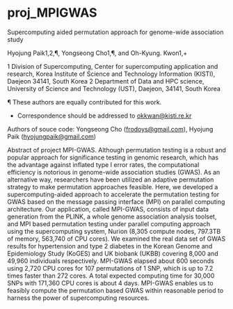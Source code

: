 # proj_MPIGWAS
Supercomputing aided permutation approach for genome-wide association study

Hyojung Paik1,2,¶, Yongseong Cho1,¶, and Oh-Kyung. Kwon1,+

1 Division of Supercomputing, Center for supercomputing application and research, Korea Institute of Science and Technology Information (KISTI), Daejeon 34141, South Korea
2 Department of Data and HPC science, University of Science and Technology (UST), Daejeon, 34141, South Korea

¶ These authors are equally contributed for this work. 
+ Correspondence should be addressed to okkwan@kisti.re.kr

Authors of souce code: Yongseong Cho (frodoys@gmail.com), Hyojung Paik (hyojungpaik@gmail.com)

Abstract of project MPI-GWAS.
Although permutation testing is a robust and popular approach for significance testing in genomic research, which has the advantage against inflated type I error rates, the computational efficiency is notorious in genome-wide association studies (GWAS). As an alternative way, researchers have been utilized an adaptive permutation strategy to make permutation approaches feasible. Here, we developed a supercomputing-aided approach to accelerate the permutation testing for GWAS based on the message passing interface (MPI) on parallel computing architecture. 
Our application, called MPI-GWAS, consists of input data generation from the PLINK, a whole genome association analysis toolset, and MPI based permutation testing under parallel computing approach using the supercomputing system, Nurion (8,305 compute nodes, 797.3TB of memory, 563,740 of CPU cores). We examined the real data set of GWAS results for hypertension and type 2 diabetes in the Korean Genome and Epidemiology Study (KoGES) and UK biobank (UKBB) covering 8,000 and 49,960 individuals respectively. MPI-GWAS elapsed about 600 seconds using 2,720 CPU cores for 107 permutations of 1 SNP, which is up to 7.2 times faster than 272 cores. A total expected computing time for 30,000 SNPs with 171,360 CPU cores is about 4 days. 
MPI-GWAS enables us to feasibly compute the permutation based GWAS within reasonable period to harness the power of supercomputing resources. 
